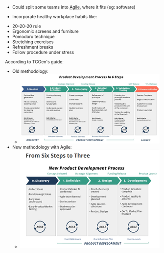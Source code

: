 * Could split some teams into [Agile](../../World%20Building/Business%20and%20Finance/Company%20Management/Project%20Management/Methods/Agile%20Methodology/Agile.md), where it fits (eg: software)

* Incorporate healthy workplace habits like:
- 20-20-20 rule
- Ergonomic screens and furniture
- Pomodoro technique
- Stretching exercises
- Refreshment breaks
- Follow procedure under stress

According to TCGen's guide:

- Old methodology:
	- ![Old Product Development Methodology](../../_images/Old%20Product%20Development%20Methodology.png)
- New methodology with Agile:
	- ![New Product Development with Agile](../../_images/New%20Product%20Development%20with%20Agile.png)